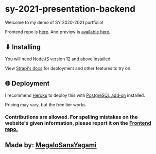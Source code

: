 # sy-2021-presentation-backend

Welcome to my demo of SY 2020-2021 portfolio!

Frontend repo is [here](https://github.com/msyagami/sy-2021-presentation). And preview is [available here](https://msyagami-sy-2021-presentation.vercel.app/).

## ⬇ Installing

You will need [NodeJS](https://nodejs.org/en/) version 12 and above installed.

View [Strapi's docs](https://strapi.io/documentation) for deployment and other features to try on.

## 🌐 Deployment

I recommend [Heroku](https://www.heroku.com/home) to deploy this with [PostgreSQL add-on](https://elements.heroku.com/addons/heroku-postgresql) installed.

Pricing may vary, but the free tier works.

### Contributions are allowed. For spelling mistakes on the website's given information, please report it on the [Frontend repo.](https://github.com/msyagami/sy-2021-presentation)

## Made by: [MegaloSansYagami](https://youtube.com/c/MegaloSansYagami)
